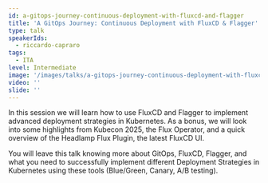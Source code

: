 ```yaml
---
id: a-gitops-journey-continuous-deployment-with-fluxcd-and-flagger
title: 'A GitOps Journey: Continuous Deployment with FluxCD & Flagger'
type: talk
speakerIds:
  - riccardo-capraro
tags:
  - ITA
level: Intermediate
image: '/images/talks/a-gitops-journey-continuous-deployment-with-fluxcd-and-flagger.webp'
video: ''
slide: ''
---
```


In this session we will learn how to use FluxCD and Flagger to implement advanced deployment strategies in Kubernetes. As a bonus, we will look into some highlights from Kubecon 2025, the Flux Operator, and a quick overview of the Headlamp Flux Plugin, the latest FluxCD UI.

You will leave this talk knowing more about GitOps, FluxCD, Flagger, and what you need to successfully implement different Deployment Strategies in Kubernetes using these tools (Blue/Green, Canary, A/B testing).
